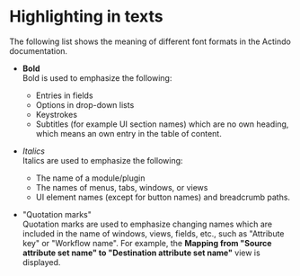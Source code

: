 # Highlighting in texts

The following list shows the meaning of different font formats in the Actindo documentation.

- **Bold**   
    Bold is used to emphasize the following:       
    - Entries in fields
    - Options in drop-down lists
    - Keystrokes
    - Subtitles (for example UI section names) which are no own heading, which means an own entry in the table of content.   

- *Italics*   
   Italics are used to emphasize the following:   
    - The name of a module/plugin
    - The names of menus, tabs, windows, or views 
    - UI element names (except for button names) and breadcrumb paths.   

- "Quotation marks"   
   Quotation marks are used to emphasize changing names which are included in the name of windows, views, fields, etc., such as "Attribute key" or "Workflow name". For example, the **Mapping from "Source attribute set name" to "Destination attribute set name"** view is displayed.

